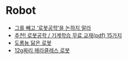 Robot
=====
* [그를 빼고 ‘로봇공학’을 논하지 말라](http://www.bloter.net/archives/224824)
* [추천! 로봇공학 / 기계학습 무료 교재(pdf) 15가지](http://t-robotics.blogspot.in/2015/01/pdf-15.html#.VUAQ3hc8Dy0)
* [도롱뇽 닮은 로봇](http://techholic.co.kr/archives/30293)
* [12g짜리 헤라클레스 로봇](http://techholic.co.kr/archives/32962)